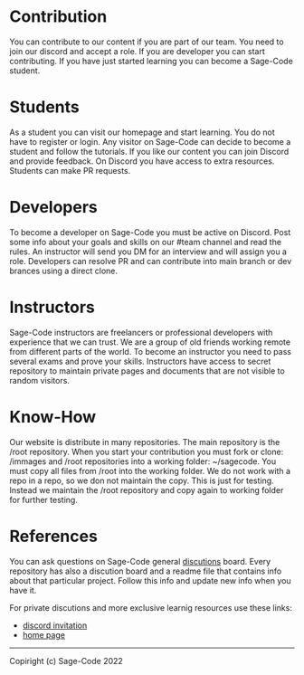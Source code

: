 # Contribution

You can contribute to our content if you are part of our team. You need to join our discord and accept a role. If you are developer you can start contributing. If you have just started learning you can become a Sage-Code student.

# Students

As a student you can visit our homepage and start learning. You do not have to register or login. Any visitor on Sage-Code can decide to become a student and follow the tutorials. If you like our content you can join Discord and provide feedback. On Discord you have access to extra resources. Students can make PR requests.

# Developers
To become a developer on Sage-Code you must be active on Discord. Post some info about your goals and skills on our #team channel and read the rules. An instructor will send you DM for an interview and will assign you a role. Developers can resolve PR and can contribute into main branch or dev brances using a direct clone.

# Instructors
Sage-Code instructors are freelancers or professional developers with experience that we can trust. We are a group of old friends working remote from different parts of the world. To become an instructor you need to pass several exams and prove your skills. Instructors have access to secret repository to maintain private pages and documents that are not visible to random visitors.

# Know-How

Our website is distribute in many repositories. The main repository is the /root repository. When you start your contribution you must fork or clone: /immages and /root repositories into a working folder: ~/sagecode. You must copy all files from /root into the working folder. We do not work with a repo in a repo, so we don not maintain the copy. This is just for testing. Instead we maintain the /root repository and copy again to working folder for further testing. 


# References

You can ask questions on Sage-Code general [discutions](https://github.com/orgs/sage-code/discussions) board. Every repository has also a discution board and a readme file that contains info about that particular project. Follow this info and update new info when you have it.

For private discutions and more exclusive learnig resources use these links:

* [discord invitation](https://discord.gg/fAEHfw8T)
* [home page](https://sagecode.net)

----
Copiright (c) Sage-Code 2022


